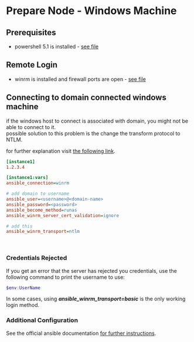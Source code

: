 
# Prepare Node - Windows Machine

## Prerequisites
* powershell 5.1 is installed - [see file](./Upgrade-PowerShell.ps1)

## Remote Login
* winrm is installed and firewall ports are open - [see file](./Install-WinRM.ps1)

## Connecting to domain connected windows machine
if the windows host to connect is associated with domain, you might not be able to connect to it.\
possible solution to this problem is the change the transform protocol to NTLM.

for further explanation visit [the following link](https://docs.ansible.com/ansible/latest/user_guide/windows_winrm.html#ntlm).

```ini
[instance1]
1.2.3.4

[instance1:vars]
ansible_connection=winrm 

# add domain to username 
ansible_user=<username>@<domain-name>
ansible_password=<password> 
ansible_become_method=runas 
ansible_winrm_server_cert_validation=ignore

# add this
ansible_winrm_transport=ntlm
```

<br>

### Credentials Rejected

If you get an error that the server has rejected you credentials, use the following command to print the username to use:

```ps1
$env:UserName
```

In some cases, using ___ansible_winrm_transport=basic___ is the only working login method.


### Additional Configuration
See the official ansible documentation [for further instructions](https://docs.ansible.com/ansible/latest/user_guide/windows_setup.html).
